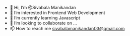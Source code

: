 - 👋 Hi, I’m @Sivabala Manikandan
- 👀 I’m interested in Frontend Web Development
- 🌱 I’m currently learning Javascript
- 💞️ I’m looking to collaborate on ...
- 📫 How to reach me sivabalamanikandan03@gmail.com
